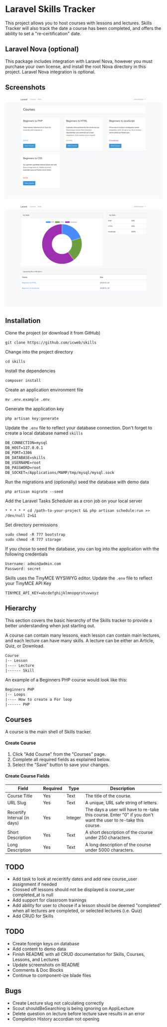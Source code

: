 # Laravel Skills Tracker
This project allows you to host courses with lessons and lectures. Skills Tracker will also track the date a course has been completed, and offers the ability to set a "re-certification" date.

## Laravel Nova (optional)
This package includes integration with Laravel Nova, however you must purchase your own license, and install the root Nova directory in this project. Laravel Nova integration is optional.

## Screenshots
![alt text](https://raw.githubusercontent.com/icweb/skills/master/public/github_1.png)

![alt text](https://raw.githubusercontent.com/icweb/skills/master/public/github_2.png)

## Installation
Clone the project (or download it from GitHub)
```
git clone https://github.com/icweb/skills
```

Change into the project directory 
```
cd skills
```

Install the dependencies
```
composer install
```

Create an application environment file
```
mv .env.example .env
```

Generate the application key
```
php artisan key:generate
```

Update the ``` .env ``` file to reflect your database connection. Don't forget to create a local database named  ``` skills ```
```
DB_CONNECTION=mysql
DB_HOST=127.0.0.1
DB_PORT=3306
DB_DATABASE=skills
DB_USERNAME=root
DB_PASSWORD=root
DB_SOCKET=/Applications/MAMP/tmp/mysql/mysql.sock
```

Run the migrations and (optionally) seed the database with demo data
```
php artisan migrate --seed
```

Add the Laravel Tasks Scheduler as a cron job on your local server

```
* * * * * cd /path-to-your-project && php artisan schedule:run >> /dev/null 2>&1
```

Set directory permissions
```
sudo chmod -R 777 bootstrap
sudo chmod -R 777 storage
```

If you chose to seed the database, you can log into the application with the following credentials
```
Username: admin@admin.com
Password: secret
```

Skills uses the TinyMCE WYSIWYG editor. Update the ``` .env ``` file to reflect your TinyMCE API Key
```
TINYMCE_API_KEY=abcdefghijklmnopqrstuvwxyz
```

## Hierarchy
This section covers the basic hierarchy of the Skills tracker to provide a better understanding when just starting out.

A course can contain many lessons, each lesson can contain main lectures, and each lecture can have many skills. A lecture can be either an Article, Quiz, or Download.

```
Course
|-- Lesson
|---- Lecture
|------ Skill

```

An example of a Beginners PHP course would look like this:
```
Beginners PHP
|-- Loops
|---- How to create a For loop
|------ PHP
```

## Courses
A course is the main shell of Skills tracker. 

#### Create Course
1. Click "Add Course" from the "Courses" page.
2. Complete all required fields as explained below.
3. Select the "Save" button to save your changes.

#### Create Course Fields
| Field | Required | Type | Description |
|------------------------------|----------|---------|----------------------------------------------------------------------------------------------------------------|
| Course Title | Yes | Text | The title of the course. |
| URL Slug | Yes | Text | A unique, URL safe string of letters. |
| Recertify Interval (in days) | Yes | Integer | The days a user will have to re-take this course. Enter "0" if you don't want the user to re-take this course. |
| Short Description | Yes | Text | A short description of the course under 250 characters. |
| Long Description | Yes | Text | A long description of the course under 5000 characters. |

## TODO
- Add task to look at receritify dates and add new course_user assignment if needed
- Crossed off lessons should not be displayed is course_user completed_at is null
- Add support for classroom trainings
- Add ability for user to choose if a lesson should be deemed "completed" when all lectures are completed, or selected lectures (i.e. Quiz)
- Add CRUD for Skills

## TODO
- Create foreign keys on database
- Add content to demo data
- Finish README with all CRUD documentation for Skills, Courses, Lessons, and Lectures
- Update screenshots on README
- Comments & Doc Blocks
- Continue to component-ize blade files

## Bugs
- Create Lecture slug not calculating correctly
- Scout shouldBeSearching is being ignoring on App\Lecture
- Delete question on lecture before lecture save results in an error
- Completion History accordian not opening